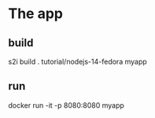 # The app

## build

s2i build . tutorial/nodejs-14-fedora myapp

## run

docker run -it -p 8080:8080 myapp
